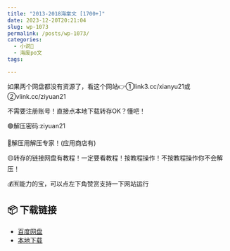 ```yaml
---
title: "2013-2018海棠文 [1700+]"
date: 2023-12-20T20:21:04
slug: wp-1073
permalink: /posts/wp-1073/
categories:
  - 小说📖
  - 海废po文
tags:

---
```


如果两个网盘都没有资源了，看这个网站👉①link3.cc/xianyu21或②vlink.cc/ziyuan21

不需要注册账号！直接点本地下载转存OK？懂吧！

🟢解压密码:ziyuan21

🔵解压用解压专家！(应用商店有)

🟡转存的链接网盘有教程！一定要看教程！按教程操作！不按教程操作你不会解压！

💰🈶能力的宝，可以点左下角赞赏支持一下网站运行

## 📦 下载链接
- [百度网盘](https://blziyuan21.com/pay-download/1073?key=d5ebde3078&down_id=0)
- [本地下载](https://blziyuan21.com/pay-download/1073?key=d5ebde3078&down_id=1)


